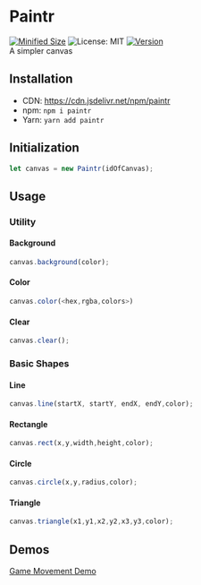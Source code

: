 # Paintr
[![Minified Size](https://img.shields.io/bundlephobia/min/paintr?color=purple)](https://cdn.jsdelivr.net/npm/paintr) ![License: MIT](https://img.shields.io/npm/l/paintr) [![Version](https://img.shields.io/npm/v/paintr)](https://www.npmjs.com/package/paintr)  
A simpler canvas
## Installation
* CDN: https://cdn.jsdelivr.net/npm/paintr
* npm: `npm i paintr`
* Yarn: `yarn add paintr`
## Initialization
```js
let canvas = new Paintr(idOfCanvas);
```
## Usage

### Utility
#### Background
```js
canvas.background(color);
```
#### Color
```js
canvas.color(<hex,rgba,colors>)
```
#### Clear
```js
canvas.clear();
```

### Basic Shapes
#### Line
```js
canvas.line(startX, startY, endX, endY,color);
```
#### Rectangle
```js
canvas.rect(x,y,width,height,color);
```
#### Circle
```js
canvas.circle(x,y,radius,color);
```
#### Triangle
```js
canvas.triangle(x1,y1,x2,y2,x3,y3,color);
```
## Demos

[Game Movement Demo](https://vooxal.github.io/Paintr/demos/mvmt.html)
